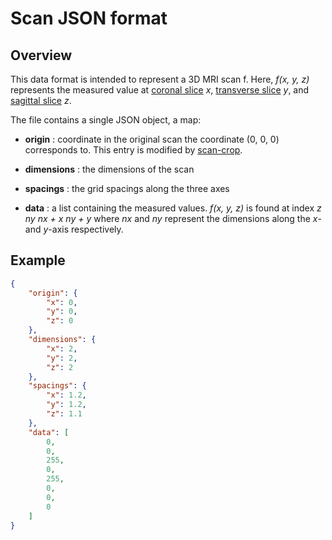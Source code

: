 # Scan JSON format

## Overview

This data format is intended to represent a 3D MRI scan f.
Here, *f(x, y, z)* represents the measured value at [coronal slice][1] *x*, [transverse slice][2] *y*, and [sagittal slice][3] *z*.

The file contains a single JSON object, a map:

- **origin** : coordinate in the original scan the coordinate (0, 0, 0) corresponds to. This entry is modified by [scan-crop](../scan-crop).

- **dimensions** : the dimensions of the scan

- **spacings** : the grid spacings along the three axes

- **data** : a list containing the measured values. *f(x, y, z)* is found at index *z ny nx + x ny + y* where *nx* and *ny* represent the dimensions along the *x*- and *y*-axis respectively.

## Example

```json
{
    "origin": {
        "x": 0,
        "y": 0,
        "z": 0
    },
    "dimensions": {
        "x": 2,
        "y": 2,
        "z": 2
    },
    "spacings": {
        "x": 1.2,
        "y": 1.2,
        "z": 1.1
    },
    "data": [
        0,
        0,
        255,
        0,
        255,
        0,
        0,
        0
    ]
}

```

[1]: https://en.wikipedia.org/wiki/Coronal_plane
[2]: https://en.wikipedia.org/wiki/Transverse_plane
[3]: https://en.wikipedia.org/wiki/Sagittal_plane
